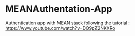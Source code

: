 # MEANAuthentation-App
Authentication app with MEAN stack
following the tutorial :
https://www.youtube.com/watch?v=DQ9pZ2NKXRo
